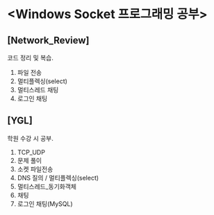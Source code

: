 # <Windows Socket 프로그래밍 공부>

## [Network_Review]
   코드 정리 및 복습.<br>
   1. 파일 전송<br>
   2. 멀티플렉싱(select)<br>
   3. 멀티스레드 채팅<br>
   4. 로그인 채팅<br> 
   
## [YGL]
   학원 수강 시 공부.<br>
   1. TCP_UDP<br>
   2. 문제 풀이<br>
   3. 소켓 파일전송<br>
   4. DNS 질의 / 멀티플렉싱(select)<br>
   5. 멀티스레드_동기화객체<br>
   6. 채팅<br>
   7. 로그인 채팅(MySQL)<br>
